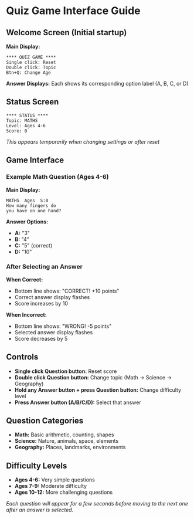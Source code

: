 # Quiz Game Interface Guide

## Welcome Screen (Initial startup)

**Main Display:**
```
**** QUIZ GAME ****
Single click: Reset
Double click: Topic
Btn+Q: Change Age
```

**Answer Displays:** Each shows its corresponding option label (A, B, C, or D)

## Status Screen

```
**** STATUS ****
Topic: MATHS
Level: Ages 4-6
Score: 0
```
*This appears temporarily when changing settings or after reset*

## Game Interface

### Example Math Question (Ages 4-6)

**Main Display:**
```
MATHS  Ages  S:0
How many fingers do
you have on one hand?
```

**Answer Options:**
- **A:** "3"
- **B:** "4"
- **C:** "5" (correct)
- **D:** "10"

### After Selecting an Answer

**When Correct:**
- Bottom line shows: "CORRECT! +10 points"
- Correct answer display flashes
- Score increases by 10

**When Incorrect:**
- Bottom line shows: "WRONG! -5 points"
- Selected answer display flashes
- Score decreases by 5

## Controls

- **Single click Question button:** Reset score
- **Double click Question button:** Change topic (Math → Science → Geography)
- **Hold any Answer button + press Question button:** Change difficulty level
- **Press Answer button (A/B/C/D):** Select that answer

## Question Categories

- **Math:** Basic arithmetic, counting, shapes
- **Science:** Nature, animals, space, elements
- **Geography:** Places, landmarks, environments

## Difficulty Levels

- **Ages 4-6:** Very simple questions
- **Ages 7-9:** Moderate difficulty
- **Ages 10-12:** More challenging questions

*Each question will appear for a few seconds before moving to the next one after an answer is selected.*
